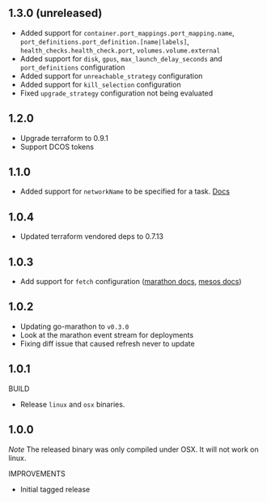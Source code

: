 ## 1.3.0 (unreleased)

- Added support for `container.port_mappings.port_mapping.name`, `port_definitions.port_definition.[name|labels]`, `health_checks.health_check.port`, `volumes.volume.external`
- Added support for `disk`, `gpus`, `max_launch_delay_seconds` and `port_definitions` configuration
- Added support for `unreachable_strategy` configuration
- Added support for `kill_selection` configuration
- Fixed `upgrade_strategy` configuration not being evaluated

## 1.2.0

- Upgrade terraform to 0.9.1
- Support DCOS tokens

## 1.1.0

- Added support for `networkName` to be specified for a task. [Docs](https://mesosphere.github.io/marathon/docs/ip-per-task.html)

## 1.0.4

- Updated terraform vendored deps to 0.7.13

## 1.0.3

- Add support for `fetch` configuration ([marathon docs](http://mesosphere.github.io/marathon/docs/rest-api.html#post-v2-apps), [mesos docs](http://mesos.apache.org/documentation/latest/fetcher/))

## 1.0.2

- Updating go-marathon to `v0.3.0`
- Look at the marathon event stream for deployments
- Fixing diff issue that caused refresh never to update

## 1.0.1

BUILD

- Release `linux` and `osx` binaries.

## 1.0.0

*Note* The released binary was only compiled under OSX. It will not work on linux.

IMPROVEMENTS

- Initial tagged release
